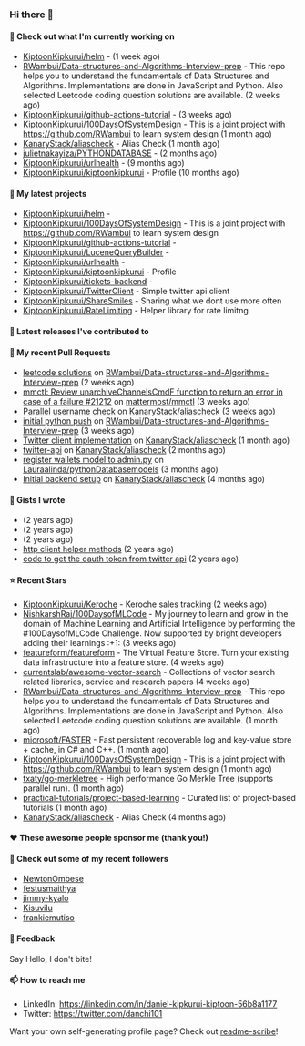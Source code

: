 
### Hi there 👋

#### 👷 Check out what I'm currently working on

- [KiptoonKipkurui/helm](https://github.com/KiptoonKipkurui/helm) -  (1 week ago)
- [RWambui/Data-structures-and-Algorithms-Interview-prep](https://github.com/RWambui/Data-structures-and-Algorithms-Interview-prep) - This repo helps you to understand the fundamentals of Data Structures and Algorithms. Implementations are done in JavaScript and Python. Also selected Leetcode coding question solutions are available.  (2 weeks ago)
- [KiptoonKipkurui/github-actions-tutorial](https://github.com/KiptoonKipkurui/github-actions-tutorial) -  (3 weeks ago)
- [KiptoonKipkurui/100DaysOfSystemDesign](https://github.com/KiptoonKipkurui/100DaysOfSystemDesign) - This is a joint project with https://github.com/RWambui to learn system design (1 month ago)
- [KanaryStack/aliascheck](https://github.com/KanaryStack/aliascheck) - Alias Check (1 month ago)
- [julietnakayiza/PYTHONDATABASE](https://github.com/julietnakayiza/PYTHONDATABASE) -  (2 months ago)
- [KiptoonKipkurui/urlhealth](https://github.com/KiptoonKipkurui/urlhealth) -  (9 months ago)
- [KiptoonKipkurui/kiptoonkipkurui](https://github.com/KiptoonKipkurui/kiptoonkipkurui) - Profile (10 months ago)

#### 🌱 My latest projects

- [KiptoonKipkurui/helm](https://github.com/KiptoonKipkurui/helm) - 
- [KiptoonKipkurui/100DaysOfSystemDesign](https://github.com/KiptoonKipkurui/100DaysOfSystemDesign) - This is a joint project with https://github.com/RWambui to learn system design
- [KiptoonKipkurui/github-actions-tutorial](https://github.com/KiptoonKipkurui/github-actions-tutorial) - 
- [KiptoonKipkurui/LuceneQueryBuilder](https://github.com/KiptoonKipkurui/LuceneQueryBuilder) - 
- [KiptoonKipkurui/urlhealth](https://github.com/KiptoonKipkurui/urlhealth) - 
- [KiptoonKipkurui/kiptoonkipkurui](https://github.com/KiptoonKipkurui/kiptoonkipkurui) - Profile
- [KiptoonKipkurui/tickets-backend](https://github.com/KiptoonKipkurui/tickets-backend) - 
- [KiptoonKipkurui/TwitterClient](https://github.com/KiptoonKipkurui/TwitterClient) - Simple twitter api client
- [KiptoonKipkurui/ShareSmiles](https://github.com/KiptoonKipkurui/ShareSmiles) - Sharing what we dont use more often
- [KiptoonKipkurui/RateLimiting](https://github.com/KiptoonKipkurui/RateLimiting) - Helper library for rate limitng 

#### 🔭 Latest releases I've contributed to


#### 🔨 My recent Pull Requests

- [leetcode solutions](https://github.com/RWambui/Data-structures-and-Algorithms-Interview-prep/pull/26) on [RWambui/Data-structures-and-Algorithms-Interview-prep](https://github.com/RWambui/Data-structures-and-Algorithms-Interview-prep) (2 weeks ago)
- [mmctl: Review unarchiveChannelsCmdF function to return an error in case of a failure #21212](https://github.com/mattermost/mmctl/pull/572) on [mattermost/mmctl](https://github.com/mattermost/mmctl) (3 weeks ago)
- [Parallel username check](https://github.com/KanaryStack/aliascheck/pull/53) on [KanaryStack/aliascheck](https://github.com/KanaryStack/aliascheck) (3 weeks ago)
- [initial python push](https://github.com/RWambui/Data-structures-and-Algorithms-Interview-prep/pull/25) on [RWambui/Data-structures-and-Algorithms-Interview-prep](https://github.com/RWambui/Data-structures-and-Algorithms-Interview-prep) (3 weeks ago)
- [Twitter client implementation](https://github.com/KanaryStack/aliascheck/pull/40) on [KanaryStack/aliascheck](https://github.com/KanaryStack/aliascheck) (1 month ago)
- [twitter-api](https://github.com/KanaryStack/aliascheck/pull/17) on [KanaryStack/aliascheck](https://github.com/KanaryStack/aliascheck) (2 months ago)
- [register wallets model to admin.py](https://github.com/Lauraalinda/pythonDatabasemodels/pull/1) on [Lauraalinda/pythonDatabasemodels](https://github.com/Lauraalinda/pythonDatabasemodels) (3 months ago)
- [Initial backend setup](https://github.com/KanaryStack/aliascheck/pull/7) on [KanaryStack/aliascheck](https://github.com/KanaryStack/aliascheck) (4 months ago)


#### 📓 Gists I wrote

- [](https://gist.github.com/75f8e6859120ff76384203162ff71031) (2 years ago)
- [](https://gist.github.com/36d123dbcfae3aa16c9fa05d14b77e70) (2 years ago)
- [](https://gist.github.com/03aa6a9e4d1f6e83ffe6ce69bac8ade0) (2 years ago)
- [http client helper methods](https://gist.github.com/42b4af13921bcb86f7f2aa61d76dc5f3) (2 years ago)
- [code to get the oauth token from twitter api](https://gist.github.com/4f857e433d186cdd79501c0bd4bff8b9) (2 years ago)

#### ⭐ Recent Stars

- [KiptoonKipkurui/Keroche](https://github.com/KiptoonKipkurui/Keroche) - Keroche sales tracking (2 weeks ago)
- [NishkarshRaj/100DaysofMLCode](https://github.com/NishkarshRaj/100DaysofMLCode) - My journey to learn and grow in the domain of Machine Learning and Artificial Intelligence by performing the #100DaysofMLCode Challenge. Now supported by bright developers adding their learnings :&#43;1: (3 weeks ago)
- [featureform/featureform](https://github.com/featureform/featureform) - The Virtual Feature Store. Turn your existing data infrastructure into a feature store. (4 weeks ago)
- [currentslab/awesome-vector-search](https://github.com/currentslab/awesome-vector-search) - Collections of vector search related libraries, service and research papers (4 weeks ago)
- [RWambui/Data-structures-and-Algorithms-Interview-prep](https://github.com/RWambui/Data-structures-and-Algorithms-Interview-prep) - This repo helps you to understand the fundamentals of Data Structures and Algorithms. Implementations are done in JavaScript and Python. Also selected Leetcode coding question solutions are available.  (1 month ago)
- [microsoft/FASTER](https://github.com/microsoft/FASTER) - Fast persistent recoverable log and key-value store &#43; cache, in C# and C&#43;&#43;. (1 month ago)
- [KiptoonKipkurui/100DaysOfSystemDesign](https://github.com/KiptoonKipkurui/100DaysOfSystemDesign) - This is a joint project with https://github.com/RWambui to learn system design (1 month ago)
- [txaty/go-merkletree](https://github.com/txaty/go-merkletree) - High performance Go Merkle Tree (supports parallel run). (1 month ago)
- [practical-tutorials/project-based-learning](https://github.com/practical-tutorials/project-based-learning) - Curated list of project-based tutorials (1 month ago)
- [KanaryStack/aliascheck](https://github.com/KanaryStack/aliascheck) - Alias Check (4 months ago)

#### ❤️ These awesome people sponsor me (thank you!)


#### 👯 Check out some of my recent followers

- [NewtonOmbese](https://github.com/NewtonOmbese)
- [festusmaithya](https://github.com/festusmaithya)
- [jimmy-kyalo](https://github.com/jimmy-kyalo)
- [Kisuvilu](https://github.com/Kisuvilu)
- [frankiemutiso](https://github.com/frankiemutiso)

#### 💬 Feedback

Say Hello, I don't bite!

#### 📫 How to reach me
- LinkedIn: https://linkedin.com/in/daniel-kipkurui-kiptoon-56b8a1177
- Twitter: https://twitter.com/danchi101


Want your own self-generating profile page? Check out [readme-scribe](https://github.com/muesli/readme-scribe)!
